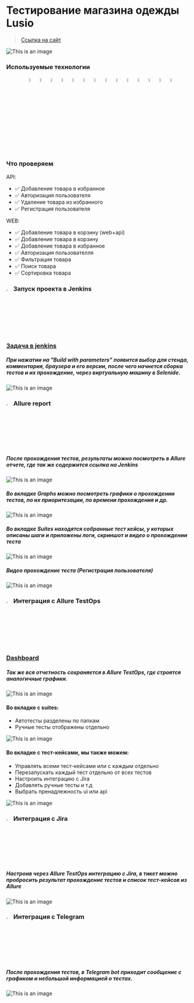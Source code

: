 <h1> Тестирование магазина одежды Lusio</h1>

> <a target="_blank" href="https://www.lusio.ru/">Ссылка на сайт</a>

![This is an image](images/Lusio.png)
<!-- Технологии -->

### Используемые технологии
<p  align="center">
  <code><img width="5%" title="vscode" src="images/vscode.png"></code>
  <code><img width="5%" title="Python" src="images/python.png"></code>
  <code><img width="5%" title="Pytest" src="images/pytest.png"></code>
  <code><img width="5%" title="Selene" src="images/selene.png"></code>
  <code><img width="5%" title="Selenium" src="images/selenium.png"></code>
  <code><img width="5%" title="GitHub" src="images/github.png"></code>
  <code><img width="5%" title="Jenkins" src="images/jenkins.png"></code>
  <code><img width="5%" title="Docker" src="images/docker.png"></code>
  <code><img width="5%" title="Selenoid" src="images/selenoid.png"></code>
  <code><img width="5%" title="Allure Report" src="images/allure_report.png"></code>
  <code><img width="5%" title="Allure TestOps" src="images/allure_testops.png"></code>
  <code><img width="5%" title="Jira" src="images/jira.png"></code>
  <code><img width="5%" title="Postman" src="images/postman.png"></code>
  <code><img width="5%" title="Telegram" src="images/tg.png"></code>
</p>


<!-- Тест кейсы -->

### Что проверяем
API:
* ✅ Добавление товара в избранное
* ✅ Авторизация пользователя 
* ✅ Удаление товара из избранного
* ✅ Регистрация пользователя 

WEB:
* ✅ Добавление товара в корзину (web+api)
* ✅ Добавление товара в корзину 
* ✅ Добавление товара в избранное 
* ✅ Авторизация пользователля 
* ✅ Фильтрация товара 
* ✅ Поиск товара
* ✅ Сортировка товара    



<!-- Jenkins -->

### <img width="3%" title="Jenkins" src="images/jenkins.png"> Запуск проекта в Jenkins

### [Задача в jenkins](https://jenkins.autotests.cloud/job/Lusio_Store)

##### При нажатии на "Build with parameters" появится выбор для стенда, комментария, браузера и его версии, после чего начнется сборка тестов и их прохождение, через виртуальную машину в Selenide.
![This is an image](images/jenkins_work.png)


<!-- Allure report -->

### <img width="3%" title="Allure Report" src="images/allure_report.png"> Allure report

##### После прохождения тестов, результаты можно посмотреть в Allure отчете, где так же содержится ссылка на Jenkins
![This is an image](images/allure_dashboard.png)

##### Во вкладке Graphs можно посмотреть графики о прохождении тестов, по их приоритезации, по времени прохождения и др.
![This is an image](images/allure_graphs.png)

##### Во вкладке Suites находятся собранные тест кейсы, у которых описаны шаги и приложены логи, скриншот и видео о прохождении теста
![This is an image](images/allure_suites.png)

##### Видео прохождение теста (Регистрация пользователя)
![This is an image](images/tests_ui.gif)


<!-- Allure TestOps -->

### <img width="3%" title="Allure TestOps" src="images/allure_testops.png"> Интеграция с Allure TestOps

### [Dashboard](https://allure.autotests.cloud/project/4190/dashboards)

##### Так же вся отчетность сохраняется в Allure TestOps, где строятся аналогичные графики.
![This is an image](images/allure_testops_dashboard.png)


#### Во вкладке с suites:
- Автотесты разделены по папкам
- Ручные тесты отображены отдельно

![This is an image](images/allure_testops_suites.png)
#### Во вкладке с тест-кейсами, мы также можем:
- Управлять всеми тест-кейсами или с каждым отдельно
- Перезапускать каждый тест отдельно от всех тестов
- Настроить интеграцию с Jira
- Добавлять ручные тесты и т.д
- Выбрать пренадлежность ui или api

![This is an image](images/allure_testops_tests_case.png)


<!-- Jira -->

### <img width="3%" title="Jira" src="images/jira.png"> Интеграция с Jira
##### Настроив через Allure TestOps интеграцию с Jira, в тикет можно пробросить результат прохождение тестов и список тест-кейсов из Allure

![This is an image](images/jira_project.png)


<!-- Telegram -->

### <img width="3%" title="Telegram" src="images/tg.png"> Интеграция с Telegram
##### После прохождения тестов, в Telegram bot приходит сообщение с графиком и небольшой информацией о тестах.

![This is an image](images/tg_bot.png)
